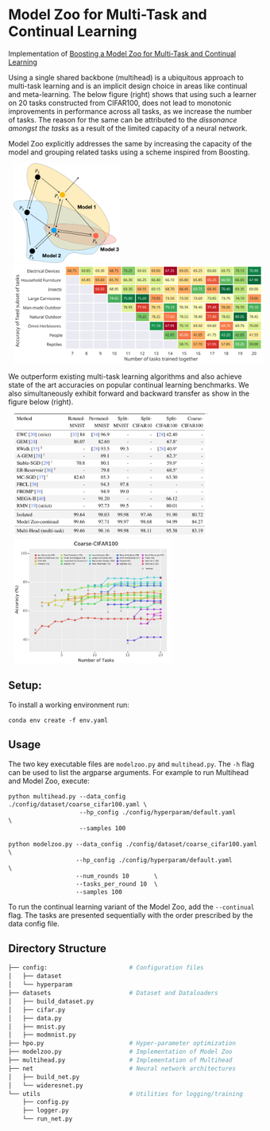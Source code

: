 # Model Zoo for Multi-Task and Continual Learning
Implementation of [Boosting a Model Zoo for Multi-Task and Continual Learning](https://arxiv.org/abs/2106.03027)

Using a single shared backbone (multihead) is a ubiquitous approach to multi-task learning
and is an implicit design choice in areas like continual and meta-learning. The
below figure (right) shows that using such a learner on 20 tasks constructed from CIFAR100,
does not lead to monotonic improvements in performance across all tasks, as we increase the number of tasks.
The reason for the same can be attributed to the *dissonance amongst the tasks* as
a result of the limited capacity of a neural network.

Model Zoo explicitly addresses the same by increasing the
capacity of the model and grouping related tasks using a scheme inspired from
Boosting.

<p float="left">
  <img src="./assets/modelzoo.svg" height="200" hspace="10"/>
  <img src="./assets/numtask_vs_acc.svg" height="200" hspace="10" />
</p>


We outperform existing multi-task learning algorithms and also achieve state of
the art accuracies on popular continual learning benchmarks. We also simultaneously
exhibit forward and backward transfer as show in the figure below (right).

<p float="left">
  <img src="./assets/continual_table.png" height="250" hspace="10"/>
  <img src="./assets/continual_curve.png" height="250" hspace="10"/>
</p>


## Setup:

To install a working environment run:
```
conda env create -f env.yaml
```

## Usage

The two key executable files are `modelzoo.py` and `multihead.py`. The `-h`
flag can be used to list the argparse arguments. For example to run Multihead and Model Zoo, execute:

```
python multihead.py --data_config ./config/dataset/coarse_cifar100.yaml \
                    --hp_config ./config/hyperparam/default.yaml        \
                    --samples 100

python modelzoo.py --data_config ./config/dataset/coarse_cifar100.yaml \
                   --hp_config ./config/hyperparam/default.yaml        \
                   --num_rounds 10       \
                   --tasks_per_round 10  \
                   --samples 100
```

To run the continual learning variant of the Model Zoo, add the `--continual` flag. The tasks are presented sequentially with the order prescribed by the data config file.

## Directory Structure

```bash
├── config:                       # Configuration files
│   ├── dataset                    
│   └── hyperparam                  
├── datasets                      # Dataset and Dataloaders
│   ├── build_dataset.py          
│   ├── cifar.py                 
│   ├── data.py                 
│   ├── mnist.py               
│   ├── modmnist.py           
├── hpo.py                        # Hyper-parameter optimization
├── modelzoo.py                   # Implementation of Model Zoo
├── multihead.py                  # Implementation of Multihead
├── net                           # Neural network architectures
│   ├── build_net.py
│   └── wideresnet.py
└── utils                         # Utilities for logging/training
    ├── config.py
    ├── logger.py
    └── run_net.py
```

